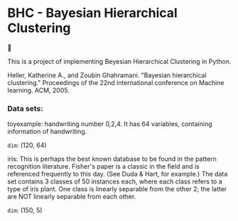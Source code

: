 # BHC - Bayesian Hierarchical Clustering

:100: 

This is a project of implementing Beyesian Hierarchical Clustering in Python. 

Heller, Katherine A., and Zoubin Ghahramani. "Bayesian hierarchical clustering." Proceedings of the 22nd international conference on Machine learning. ACM, 2005.


### Data sets:
toyexample: handwriting number 0,2,4. It has 64 variables, containing information of handwriting.
   
   `dim`: (120, 64) <br/>

iris: This is perhaps the best known database to be found in the pattern recognition literature. Fisher's paper is a classic in the field and is referenced frequently to this day. (See Duda & Hart, for example.) The data set contains 3 classes of 50 instances each, where each class refers to a type of iris plant. One class is linearly separable from the other 2; the latter are NOT linearly separable from each other.  <br/>
   
   `dim`: (150, 5) <br/>
